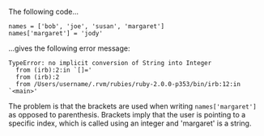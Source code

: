 The following code...

```
names = ['bob', 'joe', 'susan', 'margaret']
names['margaret'] = 'jody'
```

...gives the following error message:

```
TypeError: no implicit conversion of String into Integer
  from (irb):2:in `[]='
  from (irb):2
  from /Users/username/.rvm/rubies/ruby-2.0.0-p353/bin/irb:12:in `<main>'
```

The problem is that the brackets are used when writing ```names['margaret']``` as opposed to parenthesis. Brackets imply that the user is pointing to a specific index, which is called using an integer and 'margaret' is a string.